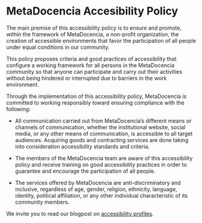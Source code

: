 # MetaDocencia Accesibility Policy

The main premise of this accessibility policy is to ensure and promote, within the framework of MetaDocencia, a non-profit organization, the creation of accessible environments that favor the participation of all people under equal conditions in our community.

This policy proposes criteria and good practices of accessibility that configure a working framework for all persons in the MetaDocencia community so that anyone can participate and carry out their activities without being hindered or interrupted due to barriers in the work environment.

Through the implementation of this accessibility policy, MetaDocencia is committed to working responsibly toward ensuring compliance with the following:

- All communication carried out from MetaDocencia’s different means or channels of communication, whether the institutional website, social media, or any other means of communication, is accessible to all target audiences.
Acquiring goods and contracting services are done taking into consideration accessibility standards and criteria.

- The members of the MetaDocencia team are aware of this accessibility policy and receive training on good accessibility practices in order to guarantee and encourage the participation of all people.

- The services offered by MetaDocencia are anti-discriminatory and inclusive, regardless of age, gender, religion, ethnicity, language, identity, political affiliation, or any other individual characteristic of its community members.

We invite you to read our blogpost on [accessibility profiles](https://www.metadocencia.org/en/post/perfiles_accesibilidad/). 